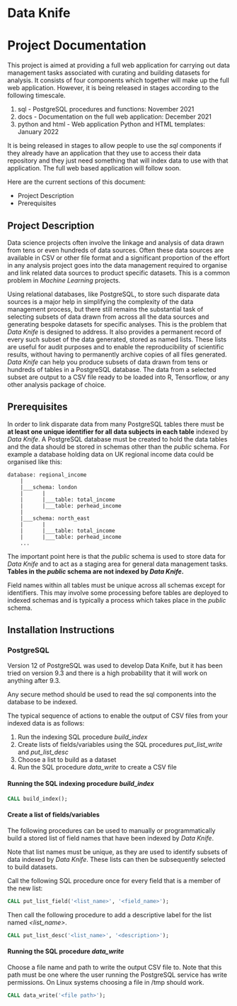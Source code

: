 # Data Knife

# Project Documentation

This project is aimed at providing a full web application for carrying
out data management tasks associated with curating and building datasets
for analysis. It consists of four components which together will make
up the full web application. However, it is being released in stages
according to the following timescale.

1.  sql - PostgreSQL procedures and functions: November 2021
2.  docs - Documentation on the full web application: December 2021
3.  python and html - Web application Python and HTML templates: January
    2022

It is being released in stages to allow people to use the *sql*
components if they already have an application that they use to access
their data repository and they just need something that will index data
to use with that application. The full web based application will follow
soon.

Here are the current sections of this document:

  - Project Description
  - Prerequisites

## Project Description

Data science projects often involve the linkage and analysis of data
drawn from tens or even hundreds of data sources. Often these data
sources are available in CSV or other file format and a significant
proportion of the effort in any analysis project goes into the data
management required to organise and link related data sources to product
specific datasets. This is a common problem in *Machine Learning*
projects.

Using relational databases, like PostgreSQL, to store such disparate
data sources is a major help in simplifying the complexity of the data
management process, but there still remains the substantial task of
selecting subsets of data drawn from across all the data sources and
generating bespoke datasets for specific analyses. This is the problem
that *Data Knife* is designed to address. It also provides a permanent
record of every such subset of the data generated, stored as named
lists. These lists are useful for audit purposes and to enable the
reproducibility of scientific results, without having to permanently
archive copies of all files generated. *Data Knife* can help you produce
subsets of data drawn from tens or hundreds of tables in a PostgreSQL
database. The data from a selected subset are output to a CSV file ready
to be loaded into R, Tensorflow, or any other analysis package of
choice.

## Prerequisites

In order to link disparate data from many PostgreSQL tables there must
be **at least one unique identifier for all data subjects in each
table** indexed by *Data Knife*. A PostgreSQL database must be created
to hold the data tables and the data should be stored in schemas other
than the *public* schema. For example a database holding data on UK
regional income data could be organised like this:

    database: regional_income
        |
        |___schema: london
        |      |
        |      |___table: total_income
        |      |___table: perhead_income
        |
        |___schema: north_east
        |      |
        |      |___table: total_income
        |      |___table: perhead_income
        ...

The important point here is that the *public* schema is used to store
data for *Data Knife* and to act as a staging area for general data
management tasks. **Tables in the *public* schema are not indexed by
*Data Knife*.**

Field names within all tables must be unique across all schemas except
for identifiers. This may involve some processing before tables are
deployed to indexed schemas and is typically a process which takes place
in the *public* schema.

## Installation Instructions

### PostgreSQL

Version 12 of PostgreSQL was used to develop Data Knife, but it has been
tried on version 9.3 and there is a high probability that it will work
on anything after 9.3.

Any secure method should be used to read the sql components into the
database to be indexed.

The typical sequence of actions to enable the output of CSV files from
your indexed data is as follows:

1.  Run the indexing SQL procedure *build\_index*
2.  Create lists of fields/variables using the SQL procedures
    *put\_list\_write* and *put\_list\_desc*
3.  Choose a list to build as a dataset
4.  Run the SQL procedure *data\_write* to create a CSV file

#### Running the SQL indexing procedure *build\_index*

``` sql
CALL build_index();
```

#### Create a list of fields/variables

The following procedures can be used to manually or programmatically
build a stored list of field names that have been indexed by *Data
Knife*.

Note that list names must be unique, as they are used to identify
subsets of data indexed by *Data Knife*. These lists can then be
subsequently selected to build datasets.

Call the following SQL procedure once for every field that is a member
of the new list:

``` sql
CALL put_list_field('<list_name>', '<field_name>');
```

Then call the following procedure to add a descriptive label for the
list named *<list_name>*.

``` sql
CALL put_list_desc('<list_name>', '<description>');
```

#### Running the SQL procedure *data\_write*

Choose a file name and path to write the output CSV file to. Note that
this path must be one where the user running the PostgreSQL service has
write permissions. On Linux systems choosing a file in /tmp should work.

``` sql
CALL data_write('<file path>');
```

